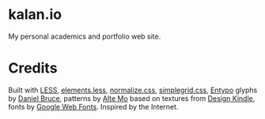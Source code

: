 # kalan.io

My personal academics and portfolio web site. 

# Credits

Built with <a href="#">LESS</a>, <a href="#">elements.less</a>, <a href="#">normalize.css</a>, <a href="#">simplegrid.css</a>, <a href="#">Entypo</a> glyphs by <a href="#">Daniel Bruce</a>, patterns by <a href="#">Alte Mo</a> based on textures from <a href="#">Design Kindle</a>, fonts by <a href="#">Google Web Fonts</a>. Inspired by the Internet.   

